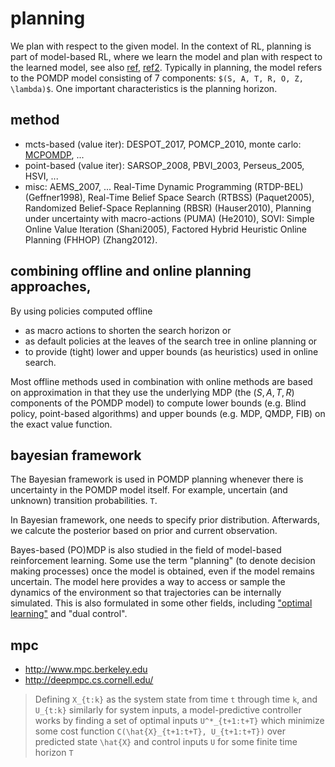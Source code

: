 # planning
We plan with respect to the given model.
In the context of RL, planning is part of model-based RL, where
we learn the model and plan with respect to the learned model,
see also
[ref](https://www.quora.com/What-is-the-difference-between-reinforcement-learning-and-planning),
[ref2](http://www0.cs.ucl.ac.uk/staff/d.silver/web/Teaching_files/dyna.pdf).
Typically in planning, the model refers to the POMDP model consisting of 7 components: `$(S, A, T, R, O, Z, \lambda)$`.
One important characteristics is the planning horizon.

## method
* mcts-based (value iter):
  DESPOT_2017, POMCP_2010, monte carlo: [MCPOMDP](http://robots.stanford.edu/papers/thrun.mcpomdp.pdf), ...
* point-based (value iter):
  SARSOP_2008, PBVI_2003, Perseus_2005, HSVI, ...
* misc:
  AEMS_2007, ...
  Real-Time Dynamic Programming (RTDP-BEL) (Geffner1998),
  Real-Time Belief Space Search (RTBSS) (Paquet2005),
  Randomized Belief-Space Replanning (RBSR) (Hauser2010),
  Planning under uncertainty with macro-actions (PUMA) (He2010),
  SOVI: Simple Online Value Iteration (Shani2005),
  Factored Hybrid Heuristic Online Planning (FHHOP) (Zhang2012).

## combining offline and online planning approaches,
By using policies computed offline
* as macro actions to shorten the search horizon or
* as default policies at the leaves of the search tree in online planning or
* to provide (tight) lower and upper bounds (as heuristics) used in online search.

Most offline methods used in combination with online methods are based on approximation in that
they use the underlying MDP (the $(S, A, T, R)$ components of the POMDP model) to
compute lower bounds (e.g. Blind policy, point-based algorithms) and
upper bounds (e.g. MDP, QMDP, FIB) on the exact value function.

## bayesian framework
The Bayesian framework is used in POMDP planning whenever there is uncertainty in the POMDP model itself.
For example, uncertain (and unknown) transition probabilities. `T`.

In Bayesian framework, one needs to specify prior distribution.
Afterwards, we calcute the posterior based on prior and current observation.

Bayes-based (PO)MDP is also studied in the field of model-based reinforcement learning.
Some use the term "planning" (to denote decision making processes) once the model is obtained, even if the model remains uncertain.
The model here provides a way to access or sample the dynamics of the environment so that trajectories can be internally simulated.
This is also formulated in some other fields, including
["optimal learning"](http://optimallearning.princeton.edu/) and "dual control".

## mpc
* http://www.mpc.berkeley.edu
* http://deepmpc.cs.cornell.edu/
> Defining `X_{t:k}` as the system state from time `t` through time `k`, and `U_{t:k}` similarly for system inputs, 
a model-predictive controller works by finding a set of optimal inputs `U^*_{t+1:t+T}` which minimize some cost function
`C(\hat{X}_{t+1:t+T}, U_{t+1:t+T})` over predicted state `\hat{X}` and control inputs `U` for some finite time horizon `T`
 
